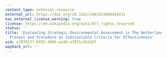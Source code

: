 ```yaml
---
content_type: external-resource
external_url: https://doi.org/10.3152/146155109X454311
has_external_license_warning: true
license: https://en.wikipedia.org/wiki/All_rights_reserved
status: ''
title: 'Evaluating Strategic Environmental Assessment in The Netherlands: Content,
  Process and Procedure as Indissoluble Criteria for Effectiveness'
uid: a7070177-0f55-490b-aa16-a7971c3b242f
wayback_url: ''
---
```

